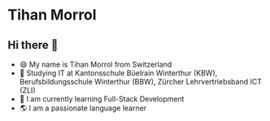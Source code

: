 # Tihan Morrol

## Hi there 👋
- 😄 My name is Tihan Morrol from Switzerland
- 🏫 Studying IT at Kantonsschule Büelrain Winterthur (KBW), Berufsbildungsschule Winterthur (BBW), Zürcher Lehrvertriebsband ICT (ZLI)
- 🍃 I am currently learning Full-Stack Development
- 🌎 I am a passionate language learner

<!-- 
## What I like to use

## Technologies I've used before

## Projects

## Thank you for reading!
-->
